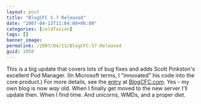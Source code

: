 ```yaml
---
layout: post
title: "BlogCFC 5.7 Released"
date: "2007-04-13T11:04:00+06:00"
categories: [coldfusion]
tags: []
banner_image: 
permalink: /2007/04/13/BlogCFC-57-Released
guid: 1958
---
```


This is a big update that covers lots of bug fixes and adds Scott Pinkston's excellent Pod Manager. (In Microsoft terms, I "innovated" his code into the core product.) For more details, see the <a href="http://www.blogcfc.com/index.cfm/2007/4/13/BlogCFC-57-Released">entry</a> at <a href="http://www.blogcfc.com">BlogCFC.com</a>. Yes - my own blog is now <i>way</i> old. When I finally get moved to the new server I'll update then. When I find time. And unicorns, WMDs, and a proper diet.